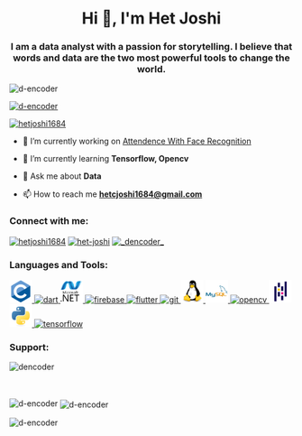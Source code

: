 <h1 align="center">Hi 👋, I'm Het Joshi</h1>
<h3 align="center">I am a data analyst with a passion for storytelling. I believe that words and data are the two most powerful tools to change the world.</h3>

<p align="left"> <img src="https://komarev.com/ghpvc/?username=d-encoder&label=Profile%20views&color=0e75b6&style=flat" alt="d-encoder" /> </p>

<p align="left"> <a href="https://github.com/ryo-ma/github-profile-trophy"><img src="https://github-profile-trophy.vercel.app/?username=d-encoder" alt="d-encoder" /></a> </p>

<p align="left"> <a href="https://twitter.com/hetjoshi1684" target="blank"><img src="https://img.shields.io/twitter/follow/hetjoshi1684?logo=twitter&style=for-the-badge" alt="hetjoshi1684" /></a> </p>

- 🔭 I’m currently working on [Attendence With Face Recognition](https://github.com/D-ENCODER/ATTENDANCE-WITH-FACE-RECOGNITION)

- 🌱 I’m currently learning **Tensorflow, Opencv**

- 💬 Ask me about **Data**

- 📫 How to reach me **hetcjoshi1684@gmail.com**

<h3 align="left">Connect with me:</h3>
<p align="left">
<a href="https://twitter.com/hetjoshi1684" target="blank"><img align="center" src="https://raw.githubusercontent.com/rahuldkjain/github-profile-readme-generator/master/src/images/icons/Social/twitter.svg" alt="hetjoshi1684" height="30" width="40" /></a>
<a href="https://linkedin.com/in/het-joshi" target="blank"><img align="center" src="https://raw.githubusercontent.com/rahuldkjain/github-profile-readme-generator/master/src/images/icons/Social/linked-in-alt.svg" alt="het-joshi" height="30" width="40" /></a>
<a href="https://instagram.com/_dencoder_" target="blank"><img align="center" src="https://raw.githubusercontent.com/rahuldkjain/github-profile-readme-generator/master/src/images/icons/Social/instagram.svg" alt="_dencoder_" height="30" width="40" /></a>
</p>

<h3 align="left">Languages and Tools:</h3>
<p align="left"> <a href="https://www.cprogramming.com/" target="_blank" rel="noreferrer"> <img src="https://raw.githubusercontent.com/devicons/devicon/master/icons/c/c-original.svg" alt="c" width="40" height="40"/> </a> <a href="https://dart.dev" target="_blank" rel="noreferrer"> <img src="https://www.vectorlogo.zone/logos/dartlang/dartlang-icon.svg" alt="dart" width="40" height="40"/> </a> <a href="https://dotnet.microsoft.com/" target="_blank" rel="noreferrer"> <img src="https://raw.githubusercontent.com/devicons/devicon/master/icons/dot-net/dot-net-original-wordmark.svg" alt="dotnet" width="40" height="40"/> </a> <a href="https://firebase.google.com/" target="_blank" rel="noreferrer"> <img src="https://www.vectorlogo.zone/logos/firebase/firebase-icon.svg" alt="firebase" width="40" height="40"/> </a> <a href="https://flutter.dev" target="_blank" rel="noreferrer"> <img src="https://www.vectorlogo.zone/logos/flutterio/flutterio-icon.svg" alt="flutter" width="40" height="40"/> </a> <a href="https://git-scm.com/" target="_blank" rel="noreferrer"> <img src="https://www.vectorlogo.zone/logos/git-scm/git-scm-icon.svg" alt="git" width="40" height="40"/> </a> <a href="https://www.linux.org/" target="_blank" rel="noreferrer"> <img src="https://raw.githubusercontent.com/devicons/devicon/master/icons/linux/linux-original.svg" alt="linux" width="40" height="40"/> </a> <a href="https://www.mysql.com/" target="_blank" rel="noreferrer"> <img src="https://raw.githubusercontent.com/devicons/devicon/master/icons/mysql/mysql-original-wordmark.svg" alt="mysql" width="40" height="40"/> </a> <a href="https://opencv.org/" target="_blank" rel="noreferrer"> <img src="https://www.vectorlogo.zone/logos/opencv/opencv-icon.svg" alt="opencv" width="40" height="40"/> </a> <a href="https://pandas.pydata.org/" target="_blank" rel="noreferrer"> <img src="https://raw.githubusercontent.com/devicons/devicon/2ae2a900d2f041da66e950e4d48052658d850630/icons/pandas/pandas-original.svg" alt="pandas" width="40" height="40"/> </a> <a href="https://www.python.org" target="_blank" rel="noreferrer"> <img src="https://raw.githubusercontent.com/devicons/devicon/master/icons/python/python-original.svg" alt="python" width="40" height="40"/> </a> <a href="https://www.tensorflow.org" target="_blank" rel="noreferrer"> <img src="https://www.vectorlogo.zone/logos/tensorflow/tensorflow-icon.svg" alt="tensorflow" width="40" height="40"/> </a> </p>

<h3 align="left">Support:</h3>
<p><a href="https://ko-fi.com/dencoder"> <img align="left" src="https://cdn.ko-fi.com/cdn/kofi3.png?v=3" height="50" width="210" alt="dencoder" /></a></p><br><br><br>

<p><img align="left" src="https://github-readme-stats.vercel.app/api/top-langs?username=d-encoder&show_icons=true&locale=en&layout=compact" alt="d-encoder" /></p>

<p>&nbsp;<img align="center" src="https://github-readme-stats.vercel.app/api?username=d-encoder&show_icons=true&theme=dark&locale=en" alt="d-encoder" /></p>

<p><img align="center" src="https://github-readme-streak-stats.herokuapp.com/?user=d-encoder&theme=dark" alt="d-encoder" /></p>

